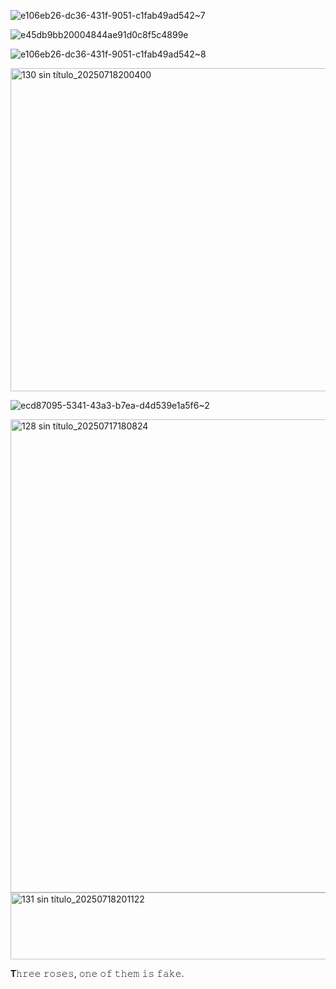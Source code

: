  
 

![e106eb26-dc36-431f-9051-c1fab49ad542~7](https://github.com/user-attachments/assets/66abd854-002f-4849-9d92-76a84daa13c5)



![e45db9bb20004844ae91d0c8f5c4899e](https://github.com/user-attachments/assets/ab903032-b243-4c01-aacf-742b925e5f61)

![e106eb26-dc36-431f-9051-c1fab49ad542~8](https://github.com/user-attachments/assets/7f63b81a-6415-47e3-a9db-77cb1b0aca58)




 







<img width="675" height="517" alt="130 sin título_20250718200400" src="https://github.com/user-attachments/assets/cf2ca1c3-d970-47d0-812a-3a60ff5a8ccf" />




 

![ecd87095-5341-43a3-b7ea-d4d539e1a5f6~2](https://github.com/user-attachments/assets/dfca7782-3c2a-43ea-9b18-a7048545336a)

<img width="1056" height="757" alt="128 sin título_20250717180824" src="https://github.com/user-attachments/assets/78a74365-afe4-44c6-ac8f-e8cfd0b437fe" />

 <img width="675" height="107" alt="131 sin título_20250718201122" src="https://github.com/user-attachments/assets/4ae57705-6caa-4b13-89ec-4cac5bd92e29" />

𝐓𝚑𝚛𝚎𝚎 𝚛𝚘𝚜𝚎𝚜, 𝚘𝚗𝚎 𝚘𝚏 𝚝𝚑𝚎𝚖 𝚒𝚜 𝚏𝚊𝚔𝚎.
